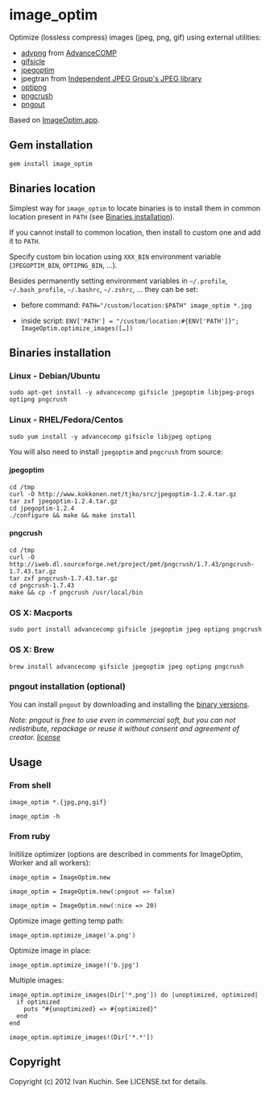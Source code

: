 # image_optim

Optimize (lossless compress) images (jpeg, png, gif) using external utilities:

* [advpng](http://advancemame.sourceforge.net/doc-advpng.html) from [AdvanceCOMP](http://advancemame.sourceforge.net/comp-readme.html)
* [gifsicle](http://www.lcdf.org/gifsicle/)
* [jpegoptim](http://www.kokkonen.net/tjko/projects.html)
* jpegtran from [Independent JPEG Group's JPEG library](http://www.ijg.org/)
* [optipng](http://optipng.sourceforge.net/)
* [pngcrush](http://pmt.sourceforge.net/pngcrush/)
* [pngout](http://www.advsys.net/ken/util/pngout.htm)

Based on [ImageOptim.app](http://imageoptim.com/).

## Gem installation

    gem install image_optim

## Binaries location

Simplest way for `image_optim` to locate binaries is to install them in common location present in `PATH` (see [Binaries installation](#binaries-installation)).

If you cannot install to common location, then install to custom one and add it to `PATH`.

Specify custom bin location using `XXX_BIN` environment variable (`JPEGOPTIM_BIN`, `OPTIPNG_BIN`, …).

Besides permanently setting environment variables in `~/.profile`, `~/.bash_profile`, `~/.bashrc`, `~/.zshrc`, … they can be set:

* before command: `PATH="/custom/location:$PATH" image_optim *.jpg`

* inside script: `ENV['PATH'] = "/custom/location:#{ENV['PATH']}"; ImageOptim.optimize_images([…])`

## Binaries installation

### Linux - Debian/Ubuntu

    sudo apt-get install -y advancecomp gifsicle jpegoptim libjpeg-progs optipng pngcrush

### Linux - RHEL/Fedora/Centos

    sudo yum install -y advancecomp gifsicle libjpeg optipng

You will also need to install `jpegoptim` and `pngcrush` from source:

#### jpegoptim

    cd /tmp
    curl -O http://www.kokkonen.net/tjko/src/jpegoptim-1.2.4.tar.gz
    tar zxf jpegoptim-1.2.4.tar.gz
    cd jpegoptim-1.2.4
    ./configure && make && make install

#### pngcrush

    cd /tmp
    curl -O http://iweb.dl.sourceforge.net/project/pmt/pngcrush/1.7.43/pngcrush-1.7.43.tar.gz
    tar zxf pngcrush-1.7.43.tar.gz
    cd pngcrush-1.7.43
    make && cp -f pngcrush /usr/local/bin

### OS X: Macports

    sudo port install advancecomp gifsicle jpegoptim jpeg optipng pngcrush

### OS X: Brew

    brew install advancecomp gifsicle jpegoptim jpeg optipng pngcrush

### pngout installation (optional)

You can install `pngout` by downloading and installing the [binary versions](http://www.jonof.id.au/kenutils).

_Note: pngout is free to use even in commercial soft, but you can not redistribute, repackage or reuse it without consent and agreement of creator. [license](http://advsys.net/ken/utils.htm#pngoutkziplicense)_

## Usage

### From shell

    image_optim *.{jpg,png,gif}

    image_optim -h

### From ruby

Initilize optimizer (options are described in comments for ImageOptim, Worker and all workers):

    image_optim = ImageOptim.new

    image_optim = ImageOptim.new(:pngout => false)

    image_optim = ImageOptim.new(:nice => 20)

Optimize image getting temp path:

    image_optim.optimize_image('a.png')

Optimize image in place:

    image_optim.optimize_image!('b.jpg')

Multiple images:

    image_optim.optimize_images(Dir['*.png']) do |unoptimized, optimized|
      if optimized
        puts "#{unoptimized} => #{optimized}"
      end
    end

    image_optim.optimize_images!(Dir['*.*'])

## Copyright

Copyright (c) 2012 Ivan Kuchin. See LICENSE.txt for details.
